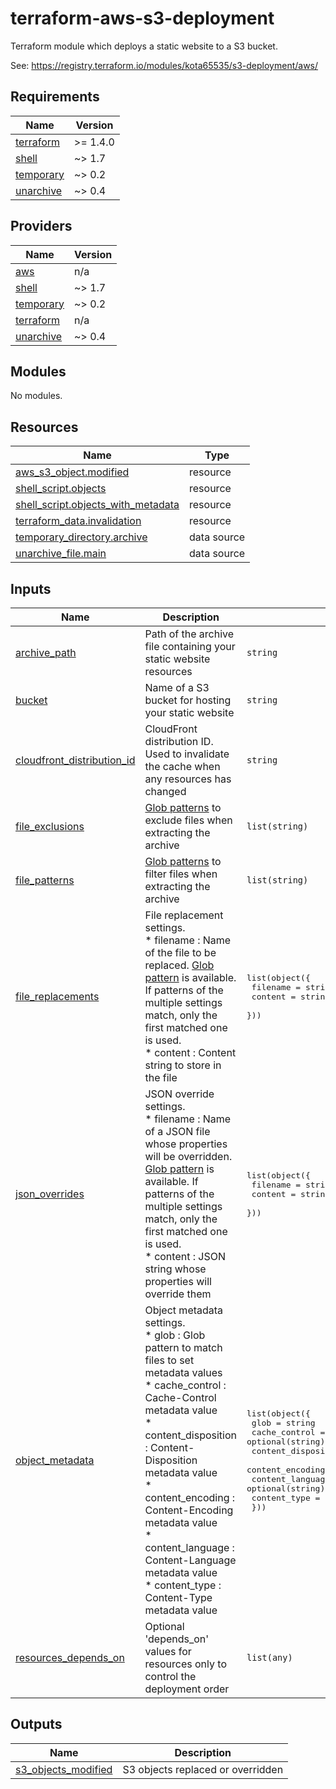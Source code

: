 # terraform-aws-s3-deployment

Terraform module which deploys a static website to a S3 bucket.

See: https://registry.terraform.io/modules/kota65535/s3-deployment/aws/

<!-- BEGIN_TF_DOCS -->
## Requirements

| Name | Version |
|------|---------|
| <a name="requirement_terraform"></a> [terraform](#requirement\_terraform) | >= 1.4.0 |
| <a name="requirement_shell"></a> [shell](#requirement\_shell) | ~> 1.7 |
| <a name="requirement_temporary"></a> [temporary](#requirement\_temporary) | ~> 0.2 |
| <a name="requirement_unarchive"></a> [unarchive](#requirement\_unarchive) | ~> 0.4 |

## Providers

| Name | Version |
|------|---------|
| <a name="provider_aws"></a> [aws](#provider\_aws) | n/a |
| <a name="provider_shell"></a> [shell](#provider\_shell) | ~> 1.7 |
| <a name="provider_temporary"></a> [temporary](#provider\_temporary) | ~> 0.2 |
| <a name="provider_terraform"></a> [terraform](#provider\_terraform) | n/a |
| <a name="provider_unarchive"></a> [unarchive](#provider\_unarchive) | ~> 0.4 |

## Modules

No modules.

## Resources

| Name | Type |
|------|------|
| [aws_s3_object.modified](https://registry.terraform.io/providers/hashicorp/aws/latest/docs/resources/s3_object) | resource |
| [shell_script.objects](https://registry.terraform.io/providers/scottwinkler/shell/latest/docs/resources/script) | resource |
| [shell_script.objects_with_metadata](https://registry.terraform.io/providers/scottwinkler/shell/latest/docs/resources/script) | resource |
| [terraform_data.invalidation](https://registry.terraform.io/providers/hashicorp/terraform/latest/docs/resources/data) | resource |
| [temporary_directory.archive](https://registry.terraform.io/providers/kota65535/temporary/latest/docs/data-sources/directory) | data source |
| [unarchive_file.main](https://registry.terraform.io/providers/kota65535/unarchive/latest/docs/data-sources/file) | data source |

## Inputs

| Name | Description | Type | Default | Required |
|------|-------------|------|---------|:--------:|
| <a name="input_archive_path"></a> [archive\_path](#input\_archive\_path) | Path of the archive file containing your static website resources | `string` | n/a | yes |
| <a name="input_bucket"></a> [bucket](#input\_bucket) | Name of a S3 bucket for hosting your static website | `string` | n/a | yes |
| <a name="input_cloudfront_distribution_id"></a> [cloudfront\_distribution\_id](#input\_cloudfront\_distribution\_id) | CloudFront distribution ID. Used to invalidate the cache when any resources has changed | `string` | `""` | no |
| <a name="input_file_exclusions"></a> [file\_exclusions](#input\_file\_exclusions) | [Glob patterns](https://developer.hashicorp.com/terraform/language/functions/fileset) to exclude files when extracting the archive | `list(string)` | `null` | no |
| <a name="input_file_patterns"></a> [file\_patterns](#input\_file\_patterns) | [Glob patterns](https://developer.hashicorp.com/terraform/language/functions/fileset) to filter files when extracting the archive | `list(string)` | `null` | no |
| <a name="input_file_replacements"></a> [file\_replacements](#input\_file\_replacements) | File replacement settings.<br>* filename : Name of the file to be replaced. [Glob pattern](https://developer.hashicorp.com/terraform/language/functions/fileset) is available. If patterns of the multiple settings match, only the first matched one is used.<br>* content  : Content string to store in the file | <pre>list(object({<br>    filename = string<br>    content  = string<br>  }))</pre> | `[]` | no |
| <a name="input_json_overrides"></a> [json\_overrides](#input\_json\_overrides) | JSON override settings.<br>* filename : Name of a JSON file whose properties will be overridden. [Glob pattern](https://developer.hashicorp.com/terraform/language/functions/fileset) is available. If patterns of the multiple settings match, only the first matched one is used.<br>* content  : JSON string whose properties will override them | <pre>list(object({<br>    filename = string<br>    content  = string<br>  }))</pre> | `[]` | no |
| <a name="input_object_metadata"></a> [object\_metadata](#input\_object\_metadata) | Object metadata settings.<br>* glob                : Glob pattern to match files to set metadata values<br>* cache\_control       : Cache-Control metadata value<br>* content\_disposition : Content-Disposition metadata value<br>* content\_encoding    : Content-Encoding metadata value<br>* content\_language    : Content-Language metadata value<br>* content\_type        : Content-Type metadata value | <pre>list(object({<br>    glob                = string<br>    cache_control       = optional(string)<br>    content_disposition = optional(string)<br>    content_encoding    = optional(string)<br>    content_language    = optional(string)<br>    content_type        = optional(string)<br>  }))</pre> | `[]` | no |
| <a name="input_resources_depends_on"></a> [resources\_depends\_on](#input\_resources\_depends\_on) | Optional 'depends\_on' values for resources only to control the deployment order | `list(any)` | `[]` | no |

## Outputs

| Name | Description |
|------|-------------|
| <a name="output_s3_objects_modified"></a> [s3\_objects\_modified](#output\_s3\_objects\_modified) | S3 objects replaced or overridden |
<!-- END_TF_DOCS -->
